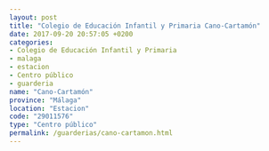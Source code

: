 ```yaml
---
layout: post
title: "Colegio de Educación Infantil y Primaria Cano-Cartamón"
date: 2017-09-20 20:57:05 +0200
categories:
- Colegio de Educación Infantil y Primaria
- malaga
- estacion
- Centro público
- guarderia
name: "Cano-Cartamón"
province: "Málaga"
location: "Estacion"
code: "29011576"
type: "Centro público"
permalink: /guarderias/cano-cartamon.html
---
```

